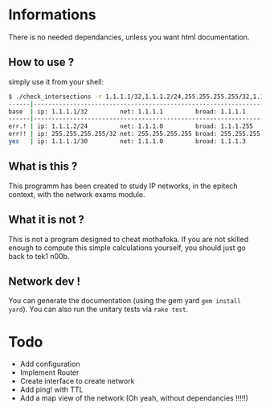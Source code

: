 # Informations

There is no needed dependancies, unless you want html documentation.

## How to use ?

simply use it from your shell:

```bash
$ ./check_intersections -r 1.1.1.1/32,1.1.1.2/24,255.255.255.255/32,1.1.1.1/30
------|-------------------------------------------------------------------
base  | ip: 1.1.1.1/32         net: 1.1.1.1         broad: 1.1.1.1
------|-------------------------------------------------------------------
err.! | ip: 1.1.1.2/24         net: 1.1.1.0         broad: 1.1.1.255
err!! | ip: 255.255.255.255/32 net: 255.255.255.255 broad: 255.255.255.255
yes   | ip: 1.1.1.1/30         net: 1.1.1.0         broad: 1.1.1.3
```

## What is this ?

This programm has been created to study IP networks,
in the epitech context, with the network exams module.

## What it is not ?

This is not a program designed to cheat mothafoka.
If you are not skilled enough to compute this simple calculations
yourself, you should just go back to tek1 n00b.

## Network dev !

You can generate the documentation (using the gem yard ``gem install yard``).
You can also run the unitary tests via ``rake test``.

# Todo

- Add configuration
- Implement Router
- Create interface to create network
- Add ping! with TTL
- Add a map view of the network (Oh yeah, without dependancies !!!!!)
